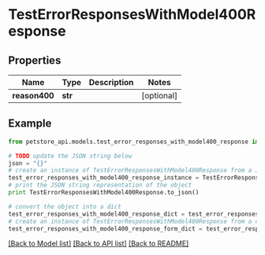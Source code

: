 # TestErrorResponsesWithModel400Response


## Properties
Name | Type | Description | Notes
------------ | ------------- | ------------- | -------------
**reason400** | **str** |  | [optional] 

## Example

```python
from petstore_api.models.test_error_responses_with_model400_response import TestErrorResponsesWithModel400Response

# TODO update the JSON string below
json = "{}"
# create an instance of TestErrorResponsesWithModel400Response from a JSON string
test_error_responses_with_model400_response_instance = TestErrorResponsesWithModel400Response.from_json(json)
# print the JSON string representation of the object
print TestErrorResponsesWithModel400Response.to_json()

# convert the object into a dict
test_error_responses_with_model400_response_dict = test_error_responses_with_model400_response_instance.to_dict()
# create an instance of TestErrorResponsesWithModel400Response from a dict
test_error_responses_with_model400_response_form_dict = test_error_responses_with_model400_response.from_dict(test_error_responses_with_model400_response_dict)
```
[[Back to Model list]](../README.md#documentation-for-models) [[Back to API list]](../README.md#documentation-for-api-endpoints) [[Back to README]](../README.md)


